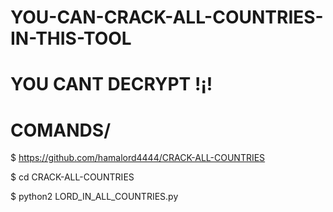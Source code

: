 # YOU-CAN-CRACK-ALL-COUNTRIES-IN-THIS-TOOL
# YOU CANT DECRYPT !¡! 
# COMANDS/

$ https://github.com/hamalord4444/CRACK-ALL-COUNTRIES

$ cd CRACK-ALL-COUNTRIES

$ python2 LORD_IN_ALL_COUNTRIES.py
